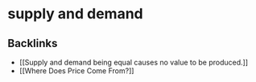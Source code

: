 # supply and demand



## Backlinks

-   [[Supply and demand being equal causes no value to be produced.]]
-   [[Where Does Price Come From?]]
